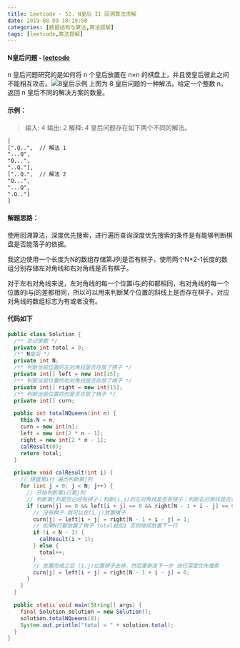 ```yaml
---
title: Leetcode - 52. N皇后 II 回溯算法求解
date: 2019-08-09 18:19:50
categories: [数据结构与算法,算法题解]
tags: [leetcode,算法题解]
---
```



#### N皇后问题 - [leetcode](https://leetcode-cn.com/problems/n-queens-ii/)
n 皇后问题研究的是如何将 n 个皇后放置在 n×n 的棋盘上，并且使皇后彼此之间不能相互攻击。![8皇后示例](8-queens.png)
上图为 8 皇后问题的一种解法。给定一个整数 n，返回 n 皇后不同的解决方案的数量。

#### 示例：    
> 输入: 4
输出: 2
解释: 4 皇后问题存在如下两个不同的解法。
```md
[
[".Q..",  // 解法 1
"...Q",
"Q...",
"..Q."],
["..Q.",  // 解法 2
"Q...",
"...Q",
".Q.."]
]
```

<!--more-->


#### 解题思路：
使用回溯算法，深度优先搜索，进行遍历查询深度优先搜索的条件是有能够判断棋盘是否能落子的依据。

我这边使用一个长度为N的数组存储第J列是否有棋子，使用两个N*2-1长度的数组分别存储左对角线和右对角线是否有棋子。

对于左右对角线来说，左对角线的每一个位置i与j的和都相同，右对角线的每一个位置的i与j的差都相同，所以可以用来判断某个位置的斜线上是否存在棋子，对应对角线的数组标志为有或者没有。

#### 代码如下

```java
public class Solution {
  /** 总记录数 */
  private int total = 0;
  /** N皇后 */
  private int N;
  /** 判断当前位置的左对角线是否存放了棋子 */
  private int[] left = new int[15];
  /** 判断当前位置的右对角线是否存放了棋子 */
  private int[] right = new int[15];
  /** 判断当前位置的列是否存放了棋子 */
  private int[] curn;

  public int totalNQueens(int n) {
    this.N = n;
    curn = new int[n];
    left = new int[2 * n - 1];
    right = new int[2 * n - 1];
    calResult(0);
    return total;
  }

  private void calResult(int i) {
    // 棋盘第i行 遍历判断第j列
    for (int j = 0; j < N; j++) {
      // 开始判断第i行第j列
      // 判断第j列是否已经有棋子；判断(i,j)的左对角线是否有棋子；判断右对角线是否有棋子
      if (curn[j] == 0 && left[i + j] == 0 && right[N - 1 + i - j] == 0) {
        // 没有棋子 就可以在(i,j)放置棋子
        curn[j] = left[i + j] = right[N - 1 + i - j] = 1;
        // 如果N行都放置了棋子 total就加1 否则继续放置下一行
        if (i < N - 1) {
          calResult(i + 1);
        } else {
          total++;
        }
        // 放置完成之后 (i,j)位置棋子去掉，然后重新走下一步 进行深度优先搜索
        curn[j] = left[i + j] = right[N - 1 + i - j] = 0;
      }
    }
  }

  public static void main(String[] args) {
    final Solution solution = new Solution();
    solution.totalNQueens(8);
    System.out.println("total = " + solution.total);
  }
}

```

